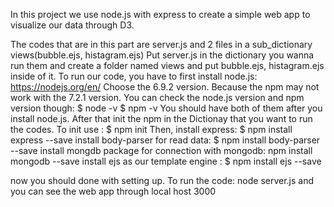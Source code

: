 
In this project we use node.js with express to create a simple web app to visualize our data through D3.

The codes that are in this part are server.js and 2 files in a sub_dictionary views(bubble.ejs, histagram.ejs)
Put server.js in the dictionary you wanna run them and create a folder named views and put bubble.ejs, histagram.ejs inside of it.
To run our code, you have to first install node.js:
https://nodejs.org/en/
Choose the 6.9.2 version. Because the npm may not work with the 7.2.1 version.
You can check the node.js version and npm version though:
$ node -v
$ npm -v
You should have both of them after you install node.js.
After that init the npm in the Dictionay that you want to run the codes.
To init use :
$ npm init
Then, install express:
$ npm install express --save
install body-parser for read data:
$ npm install body-parser --save
install mongdb package for connection with mongodb:
npm install mongodb --save
install ejs as our template engine :
$ npm install ejs --save

now you should done with setting up.
To run the code:
node server.js
and you can see the web app through local host 3000
